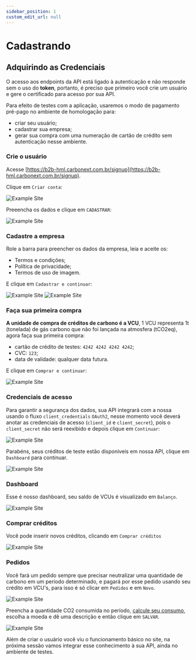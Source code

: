 ```yaml
---
sidebar_position: 1
custom_edit_url: null
---
```


# Cadastrando

## Adquirindo as Credenciais

O acesso aos endpoints da API está ligado à autenticação e não responde sem o uso do **token**, portanto, é preciso que primeiro você crie um usuário e gere o certificado para acesso por sua API.

Para efeito de testes com a aplicação, usaremos o modo de pagamento pré-pago no ambiente de homologação para:
- criar seu usuário;
- cadastrar sua empresa;
- gerar sua compra com uma numeração de cartão de crédito sem autenticação nesse ambiente.

### Crie o usuário

Acesse [https://b2b-hml.carbonext.com.br/signup](https://b2b-hml.carbonext.com.br/signup).


Clique em `Criar conta`:

![Example Site](/img/examples/signing_up_ptBR_01.png)


Preeencha os dados e clique em `CADASTRAR`:

![Example Site](/img/examples/signing_up_ptBR_02.png)


### Cadastre a empresa

Role a barra para preencher os dados da empresa, leia e aceite os:
- Termos e condições;
- Política de privacidade;
- Termos de uso de imagem.

E clique em `Cadastrar e continuar`:

![Example Site](/img/examples/signing_up_ptBR_03.png)
![Example Site](/img/examples/signing_up_ptBR_04.png)


### Faça sua primeira compra

**A unidade de compra de créditos de carbono é a VCU**, 1 VCU representa 1t (tonelada) de gás carbono que não foi lançada na atmosfera (tCO2eq), agora faça sua primeira compra:

- cartão de crédito de testes: `4242 4242 4242 4242`;
- CVC: `123`;
- data de validade: qualquer data futura.

E clique em `Comprar e continuar`:

![Example Site](/img/examples/signing_up_ptBR_05.png)

### Credenciais de acesso

Para garantir a segurança dos dados, sua API integrará com a nossa usando o fluxo `client_credentials` `OAuth2`, nesse momento você deverá anotar as credenciais de acesso (`client_id` e `client_secret`), pois o `client_secret` não será reexibido e depois clique em `Continuar`:

![Example Site](/img/examples/signing_up_ptBR_06.png)

Parabéns, seus créditos de teste estão disponíveis em nossa API, clique em `Dashboard` para continuar.

![Example Site](/img/examples/signing_up_ptBR_07.png)

### Dashboard

Esse é nosso dashboard, seu saldo de VCUs é visualizado em `Balanço`.

![Example Site](/img/examples/signing_up_ptBR_08.png)

### Comprar créditos

Você pode inserir novos créditos, clicando em `Comprar créditos`

![Example Site](/img/examples/signing_up_ptBR_09.png)

### Pedidos

Você fará um pedido sempre que precisar neutralizar uma quantidade de carbono em um período determinado, e pagará por esse pedido usando seu crédito em VCU's, para isso é só clicar em `Pedidos` e em `Novo`.

![Example Site](/img/examples/signing_up_ptBR_10.png)

Preencha a quantidade CO2 consumida no período, [calcule seu consumo](https://b2b-hml.carbonext.com.br/calculators/subscription), escolha a moeda e dê uma descrição e então clique em `SALVAR`.

![Example Site](/img/examples/signing_up_ptBR_11.png)

Além de criar o usuário você viu o funcionamento básico no site, na próxima sessão vamos integrar esse conhecimento à sua API, ainda no ambiente de testes.

<!-- 
- Preencha todos os campos;
- Clique em **Cadastrar e continuar**;
- Preencha o cartão com o número `4242 4242 4242 4242` com qualquer **CVC** e qualquer **data de validade** futura;
- Adicione o número de **VCUs** que você deseja comprar;
- Clique em **Comprar e continuar**.

:::tip chaves geradas

Parabéns, você acabou de gerar seu `client_id` e `client_secret` que serão usados na integração, salve-os em um local seguro, pois eles serão exibidos apenas uma vez e serão usados para autorizar o acesso pela sua API (`M2M`) logo em seguida.

::: 

 -->